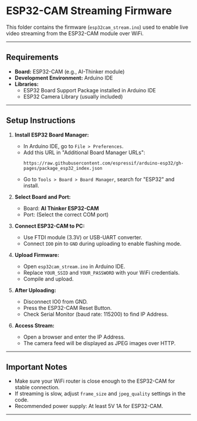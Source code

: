 # ESP32-CAM Streaming Firmware

This folder contains the firmware (`esp32cam_stream.ino`) used to enable live video streaming from the ESP32-CAM module over WiFi.

---

## Requirements

- **Board:** ESP32-CAM (e.g., AI-Thinker module)
- **Development Environment:** Arduino IDE
- **Libraries:** 
  - ESP32 Board Support Package installed in Arduino IDE
  - ESP32 Camera Library (usually included)

---

## Setup Instructions

1. **Install ESP32 Board Manager:**
   - In Arduino IDE, go to `File > Preferences`.
   - Add this URL in "Additional Board Manager URLs":
     ```
     https://raw.githubusercontent.com/espressif/arduino-esp32/gh-pages/package_esp32_index.json
     ```
   - Go to `Tools > Board > Board Manager`, search for "ESP32" and install.

2. **Select Board and Port:**
   - Board: **AI Thinker ESP32-CAM**
   - Port: (Select the correct COM port)

3. **Connect ESP32-CAM to PC:**
   - Use FTDI module (3.3V) or USB-UART converter.
   - Connect `IO0` pin to `GND` during uploading to enable flashing mode.

4. **Upload Firmware:**
   - Open `esp32cam_stream.ino` in Arduino IDE.
   - Replace `YOUR_SSID` and `YOUR_PASSWORD` with your WiFi credentials.
   - Compile and upload.

5. **After Uploading:**
   - Disconnect IO0 from GND.
   - Press the ESP32-CAM Reset Button.
   - Check Serial Monitor (baud rate: 115200) to find IP Address.

6. **Access Stream:**
   - Open a browser and enter the IP Address.
   - The camera feed will be displayed as JPEG images over HTTP.

---

## Important Notes

- Make sure your WiFi router is close enough to the ESP32-CAM for stable connection.
- If streaming is slow, adjust `frame_size` and `jpeg_quality` settings in the code.
- Recommended power supply: At least 5V 1A for ESP32-CAM.

---

